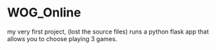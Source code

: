 # WOG_Online

my very first project, (lost the source files)
runs a python flask app that allows you to choose playing 3 games.
